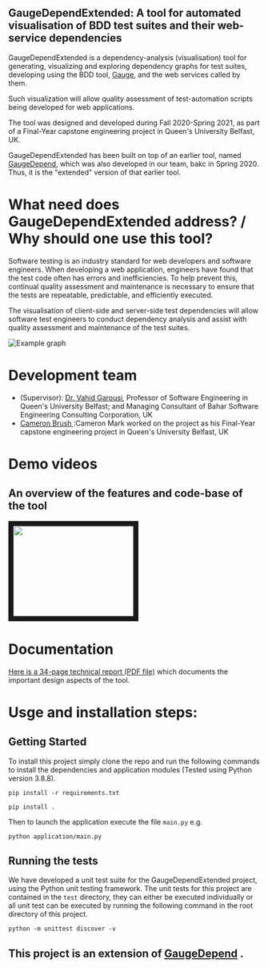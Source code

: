 GaugeDependExtended: A tool for automated visualisation of BDD test suites and their web-service dependencies
------------------------------------------------------------------------------------------------------

GaugeDependExtended is a dependency-analysis (visualisation) tool for generating, visualizing and exploring dependency graphs for test suites, developing using the BDD tool, [Gauge](https://gauge.org), and the web services called by them. 

Such visualization will allow quality assessment of test-automation scripts being developed for web applications.

The tool was designed and developed during Fall 2020-Spring 2021, as part of a Final-Year capstone engineering project in Queen's University Belfast, UK. 

GaugeDependExtended has been built on top of an earlier tool, named [GaugeDepend](https://github.com/vgarousi/GaugeDepend), which was also developed in our team, bakc in Spring 2020. Thus, it is the "extended" version of that earlier tool.

# What need does GaugeDependExtended address? / Why should one use this tool?

Software testing is an industry standard for web developers and software engineers. When developing a web application, engineers have found that the test code often has errors and inefficiencies. To help prevent this, continual quality assessment and maintenance is necessary to ensure that the tests are repeatable, predictable, and efficiently executed.  

The visualisation of client-side and server-side test dependencies will allow software test engineers to conduct dependency analysis and assist with quality assessment and maintenance of the test suites.

![Example graph](https://gitlab2.eeecs.qub.ac.uk/40206673/vg03-csc3002-40206673/blob/master/resources/petclinic_graph.PNG?raw=true)

# Development team 
* (Supervisor): [Dr. Vahid Garousi](https://www.vgarousi.com), Professor of Software Engineering in Queen's University Belfast; and Managing Consultant of Bahar Software Engineering Consulting Corporation, UK
* [Cameron Brush ](https://www.linkedin.com/in/cameronbrush/):Cameron Mark worked on the project as his Final-Year capstone engineering project in Queen's University Belfast, UK

# Demo videos
## An overview of the features and code-base of the tool

<a href="http://www.youtube.com/watch?feature=player_embedded&v=Yg9K33ur63o" target="_blank"><img src="http://img.youtube.com/vi/Yg9K33ur63o/0.jpg" 
 width="240" height="180" border="10" /></a>
 
# Documentation

[Here is a 34-page technical report (PDF file)](https://github.com/vgarousi/GaugeDependExtended/blob/362b03e349e287c94949ba1ae78f37d832d97318/docs/Technical%20Report-GaugeDependExtended-May%2019.pdf) which documents the important design aspects of the tool.


# Usge and installation steps:

## Getting Started 
To install this project simply clone the repo and run the following commands to install the dependencies and application modules (Tested using Python version 3.8.8).
```
pip install -r requirements.txt
```
```
pip install .
```
Then to launch the application execute the file `main.py` e.g. 
```
python application/main.py
```

## Running the tests
We have developed a unit test suite for the GaugeDependExtended project, using the Python unit testing framework. The unit tests for this project are contained in the `test` directory, they can either be executed individually or all unit test can be executed by running the following command in the root directory of this project. 
```
python -m unittest discover -v
```


This project is an extension of [GaugeDepend](https://github.com/vgarousi/GaugeDepend) .
---------------------------------------------------------------------------------------------------------
